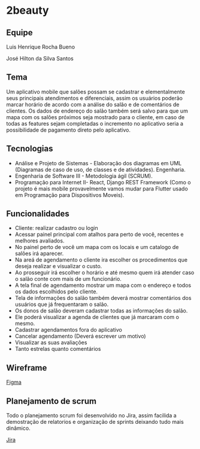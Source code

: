 # 2beauty

## Equipe

Luis Henrique Rocha Bueno

José Hilton da Silva Santos

## Tema

Um aplicativo mobile que salões possam se cadastrar e elementalmente seus principais atendimentos e diferenciais, assim os usuários poderão marcar horário de acordo com a análise do salão e de comentários de clientes. Os dados de endereço do salão também será salvo para que um mapa com os salões próximos seja mostrado para o cliente, em caso de todas as features sejam completadas o incremento no aplicativo seria a possibilidade de pagamento direto pelo aplicativo.

## Tecnologias

- Análise e Projeto de Sistemas - Elaboração dos diagramas em UML (Diagramas de caso de uso, de classes e de atividades).
Engenharia.
- Engenharia de Software III - Metodologia ágil (SCRUM).
- Programação para Internet II- React, Django REST Framework (Como o projeto é mais mobile provavelmente vamos mudar para Flutter usado em Programação para Dispositivos Moveis).

## Funcionalidades
- Cliente: realizar cadastro ou login
- Acessar painel principal com atalhos para perto de você, recentes e melhores avaliados.
- No painel perto de você um mapa com os locais e um catalogo de salões irá aparecer.
- Na areá de agendamento o cliente ira escolher os procedimentos que deseja realizar e visualizar o custo.
- Ao prosseguir irá escolher o horário e até mesmo quem irá atender caso o salão conte com mais de um funcionário.
- A tela final de agendamento mostrar um mapa com o endereço e todos os dados escolhidos pelo cliente.
- Tela de informações do salão também deverá mostrar comentários dos usuários que já frequentaram o salão.
- Os donos de salão deveram cadastrar todas as informações do salão.
- Ele poderá visualizar a agenda de clientes que já marcaram com o mesmo. 
- Cadastrar agendamentos fora do aplicativo 
- Cancelar agendamento (Deverá escrever um motivo)
- Visualizar as suas avaliações
- Tanto estrelas quanto comentários 

## Wireframe
[Figma](https://www.figma.com/file/gb7M5HQjnaIhgfYgDRP3Jb/2Beauty-Wireframe?node-id=0%3A1)

## Planejamento de scrum
Todo o planejamento scrum foi desenvolvido no Jira, assim facilida a demostração de relatorios e organização de sprints deixando tudo mais dinâmico.

[Jira](https://2beauty.atlassian.net/jira/software/projects/JNSJ/boards/1/backlog)
